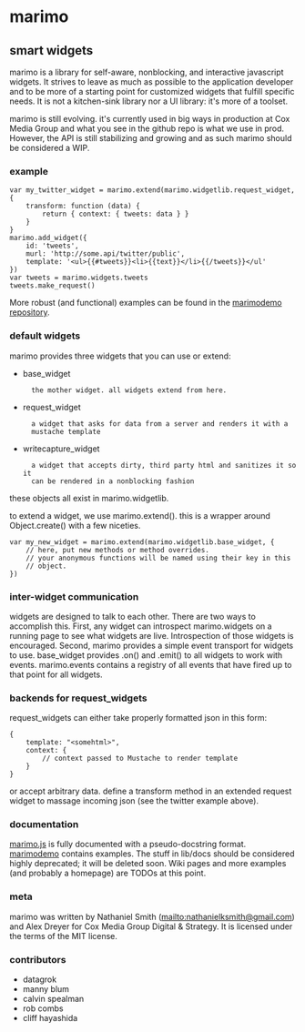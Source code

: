 # marimo
## smart widgets

marimo is a library for self-aware, nonblocking, and interactive
javascript widgets. It strives to leave as much as possible to the
application developer and to be more of a starting point for
customized widgets that fulfill specific needs. It is not a
kitchen-sink library nor a UI library: it's more of a toolset.

marimo is still evolving. it's currently used in big ways in production at Cox
Media Group and what you see in the github repo is what we use in prod.
However, the API is still stabilizing and growing and as such marimo should be
considered a WIP.

### example

    var my_twitter_widget = marimo.extend(marimo.widgetlib.request_widget, {
        transform: function (data) {
            return { context: { tweets: data } }
        }
    }
    marimo.add_widget({
        id: 'tweets',
        murl: 'http://some.api/twitter/public',
        template: '<ul>{{#tweets}}<li>{{text}}</li>{{/tweets}}</ul'
    })
    var tweets = marimo.widgets.tweets
    tweets.make_request()

More robust (and functional) examples can be found in the [marimodemo repository](http://github.com/nathanielksmith/marimodemo).
### default widgets

marimo provides three widgets that you can use or extend:

* base\_widget

        the mother widget. all widgets extend from here.
* request\_widget

        a widget that asks for data from a server and renders it with a
        mustache template
* writecapture\_widget

        a widget that accepts dirty, third party html and sanitizes it so it
        can be rendered in a nonblocking fashion

these objects all exist in marimo.widgetlib.

to extend a widget, we use marimo.extend(). this is a wrapper around Object.create() with a few niceties.

    var my_new_widget = marimo.extend(marimo.widgetlib.base_widget, {
        // here, put new methods or method overrides.
        // your anonymous functions will be named using their key in this
        // object.
    })

### inter-widget communication

widgets are designed to talk to each other. There are two ways to accomplish
this. First, any widget can introspect marimo.widgets on a running page to see what
widgets are live. Introspection of those widgets is encouraged. Second, marimo
provides a simple event transport for widgets to use. base\_widget provides
.on() and .emit() to all widgets to work with events. marimo.events contains a
registry of all events that have fired up to that point for all widgets.

### backends for request\_widgets

request\_widgets can either take properly formatted json in this form:

    {
        template: "<somehtml>",
        context: {
            // context passed to Mustache to render template
        }
    }

or accept arbitrary data. define a transform method in an extended request
widget to massage incoming json (see the twitter example above).

### documentation

[marimo.js](https://github.com/coxmediagroup/marimo/blob/master/lib/marimo.js) is fully documented
with a pseudo-docstring format. [marimodemo](http://github.com/nathanielksmith/marimodemo) contains examples. The stuff in lib/docs should be
considered highly deprecated; it will be deleted soon. Wiki pages and more examples (and probably a homepage)
are TODOs at this point.

### meta

marimo was written by Nathaniel Smith (<mailto:nathanielksmith@gmail.com>) and Alex Dreyer for Cox Media Group
Digital & Strategy. It is licensed under the terms of the MIT license.

### contributors

* datagrok
* manny blum
* calvin spealman
* rob combs
* cliff hayashida
